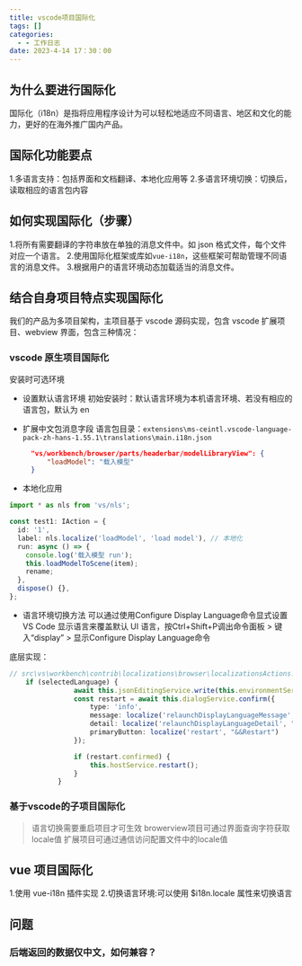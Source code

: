 ```yaml
---
title: vscode项目国际化
tags: []
categories:
  - - 工作日志
date: 2023-4-14 17：30：00
---
```


## 为什么要进行国际化

国际化（i18n）是指将应用程序设计为可以轻松地适应不同语言、地区和文化的能力，更好的在海外推广国内产品。

## 国际化功能要点
1.多语言支持：包括界面和文档翻译、本地化应用等
2.多语言环境切换：切换后，读取相应的语言包内容

## 如何实现国际化（步骤）

1.将所有需要翻译的字符串放在单独的消息文件中。如 json 格式文件，每个文件对应一个语言。 
2.使用国际化框架或库如`vue-i18n`，这些框架可帮助管理不同语言的消息文件。 
3.根据用户的语言环境动态加载适当的消息文件。

## 结合自身项目特点实现国际化

我们的产品为多项目架构，主项目基于 vscode 源码实现，包含 vscode 扩展项目、webview 界面，包含三种情况：

### vscode 原生项目国际化
安装时可选环境
- 设置默认语言环境
  初始安装时：默认语言环境为本机语言环境、若没有相应的语言包，默认为 en 
  
- 扩展中文包消息字段
  语言包目录：`extensions\ms-ceintl.vscode-language-pack-zh-hans-1.55.1\translations\main.i18n.json`
  ```json
  	"vs/workbench/browser/parts/headerbar/modelLibraryView": {
  		"loadModel": "载入模型"
  	}
  ```
- 本地化应用

```typescript
import * as nls from 'vs/nls';

const test1: IAction = {
  id: '1',
  label: nls.localize('loadModel', 'load model'), // 本地化
  run: async () => {
    console.log('载入模型 run');
    this.loadModelToScene(item);
    rename;
  },
  dispose() {},
};
```
- 语言环境切换方法
可以通过使用Configure Display Language命令显式设置 VS Code 显示语言来覆盖默认 UI 语言，按Ctrl+Shift+P调出命令面板 > 键入“display” > 显示Configure Display Language命令 

底层实现：
```typescript
// src\vs\workbench\contrib\localizations\browser\localizationsActions.ts
	if (selectedLanguage) {
				await this.jsonEditingService.write(this.environmentService.argvResource, [{ path: ['locale'], value: selectedLanguage.label }], true); // 写入运行时配置文件中 路径：C:\Users\userName\.modouide-oss
				const restart = await this.dialogService.confirm({
					type: 'info',
					message: localize('relaunchDisplayLanguageMessage', "A restart is required for the change in display language to take effect."),
					detail: localize('relaunchDisplayLanguageDetail', "Press the restart button to restart {0} and change the display language.", this.productService.nameLong),
					primaryButton: localize('restart', "&&Restart")
				});

				if (restart.confirmed) {
					this.hostService.restart();
				}
			}
```
### 基于vscode的子项目国际化
> 语言切换需要重启项目才可生效
  browerview项目可通过界面查询字符获取locale值
  扩展项目可通过通信访问配置文件中的locale值


## vue 项目国际化

1.使用 vue-i18n 插件实现 
2.切换语言环境:可以使用 $i18n.locale 属性来切换语言


## 问题
### 后端返回的数据仅中文，如何兼容？